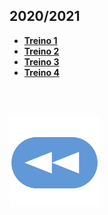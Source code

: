 ## 2020/2021
* [**Treino 1**](https://codeboard.io/projects/148692)
* [**Treino 2**](https://codeboard.io/projects/153023)
* [**Treino 3**](https://codeboard.io/projects/155406)
* [**Treino 4**](https://codeboard.io/projects/155407)

<br><br>

[![retroceder](https://raw.githubusercontent.com/David81820/Recursos-LCC/main/Rewind.png)](https://david81820.github.io/Recursos-LCC/2ano/2sem/LA2)
